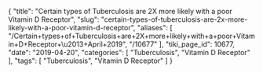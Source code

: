 {
    "title": "Certain types of Tuberculosis are 2X more likely with a poor Vitamin D Receptor",
    "slug": "certain-types-of-tuberculosis-are-2x-more-likely-with-a-poor-vitamin-d-receptor",
    "aliases": [
        "/Certain+types+of+Tuberculosis+are+2X+more+likely+with+a+poor+Vitamin+D+Receptor+\u2013+April+2019",
        "/10677"
    ],
    "tiki_page_id": 10677,
    "date": "2019-04-20",
    "categories": [
        "Tuberculosis",
        "Vitamin D Receptor"
    ],
    "tags": [
        "Tuberculosis",
        "Vitamin D Receptor"
    ]
}